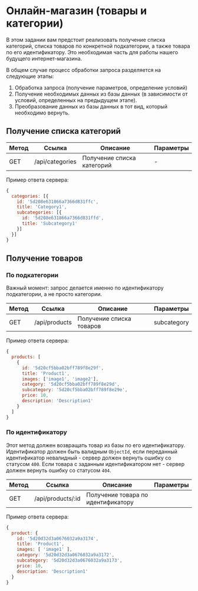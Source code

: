 # Онлайн-магазин (товары и категории)

В этом задании вам предстоит реализовать получение списка категорий, списка товаров по конкретной 
подкатегории, а также товара по его идентификатору. Это необходимая часть для работы нашего будущего 
интернет-магазина.

В общем случае процесс обработки запроса разделяется на следующие этапы:
1. Обработка запроса (получение параметров, определение условий)
2. Получение необходимых данных из базы данных (в зависимости от условий, определенных на предыдущем
этапе).
3. Преобразование данных из базы данных в тот вид, который необходимо вернуть.


## Получение списка категорий

| Метод | Ссылка          | Описание                   | Параметры |
|-------|-----------------|----------------------------|-----------|
| GET   | /api/categories | Получение списка категорий | -         |


Пример ответа сервера:
```js
{
  categories: [{
    id: '5d208e631866a7366d831ffc',
    title: 'Category1',
    subcategories: [{
      id: '5d208e631866a7366d831ffd',
      title: 'Subcategory1'
    }]
  }]
}
```

## Получение товаров 

### По подкатегории

Важный момент: запрос делается именно по идентификатору подкатегории, а не просто категории.

| Метод | Ссылка          | Описание                   | Параметры   |
|-------|-----------------|----------------------------|-------------|
| GET   | /api/products   | Получение списка товаров   | subcategory |


Пример ответа сервера:
```js
{
  products: [
    {
      id: '5d20cf5bba02bff789f8e29f',
      title: 'Product1',
      images: ['image1', 'image2'],
      category: '5d20cf5bba02bff789f8e29d',
      subcategory: '5d20cf5bba02bff789f8e29e',
      price: 10,
      description: 'Description1'
    }
  ]
}
```

### По идентификатору

Этот метод должен возвращать товар из базы по его идентификатору. Идентификатор должен быть валидным
`ObjectId`, если переданный идентификатор невалидный - сервер должен вернуть ошибку со статусом 
`400`. Если товара с заданным идентификатором нет - сервер должен вернуть ошибку со статусом `404`. 

| Метод | Ссылка              | Описание                             | Параметры   |
|-------|---------------------|--------------------------------------|-------------|
| GET   | /api/products/:id   | Получение товара по идентификатору   |             |


Пример ответа сервера:
```js
{
  product: {
    id: '5d20d32d3a0676032a9a3174',
    title: 'Product1',
    images: [ 'image1' ],
    category: '5d20d32d3a0676032a9a3172',
    subcategory: '5d20d32d3a0676032a9a3173',
    price: 10,
    description: 'Description1'
  }
}
```
